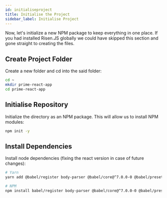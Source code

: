 ```yaml
---
id: initialiseproject
title: Initialise the Project
sidebar_label: Initialise Project
---
```


Now, let's initialize a new NPM package to keep everything in one place. If you had installed Risen.JS globally we could have skipped this section and gone straight to creating the files.

## Create Project Folder

Create a new folder and cd into the said folder:

```sh
cd ~
mkdir prime-react-app
cd prime-react-app
```

## Initialise Repository

Initialize the directory as an NPM package. This will allow us to install NPM modules:

```sh
npm init -y
```

## Install Dependencies

Install node dependencies (fixing the react version in case of future changes):

```sh
# Yarn
yarn add @babel/register body-parser @babel/core@^7.0.0-0 @babel/preset-react @babel/preset-env react-dom@17.0.1 react@17.0.1 prop-types@15.7.2 compression@1.7.4 body-parser@1.19.0 antd@4.8.2 risen-js@latest

# NPM
npm install babel/register body-parser @babel/core@^7.0.0-0 @babel/preset-react @babel/preset-env react-dom@17.0.1 react@17.0.1 prop-types@15.7.2 compression@1.7.4 body-parser@1.19.0 antd@4.8.2 risen-js@latest --save
```
